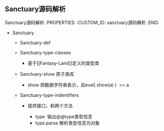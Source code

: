 Sanctuary源码解析
---------------------------

Sanctuary源码解析
   :PROPERTIES:
   :CUSTOM_ID: sanctuary源码解析
   :END:

- Sanctuary

  - Sanctuary-def
  - Sanctuary-type-classes

    - 基于[[Fantasy-Land]]定义的类型类

  - Sanctuary-show 原子类库

    - show 把数据字符串表示，且eval( show(a) )  == a

  - Sanctuary-type-indentifiers

    - 提供接口，和两个方法

      - type  输出@@type类型信息
      - type.parse 解析类型信息为对象
